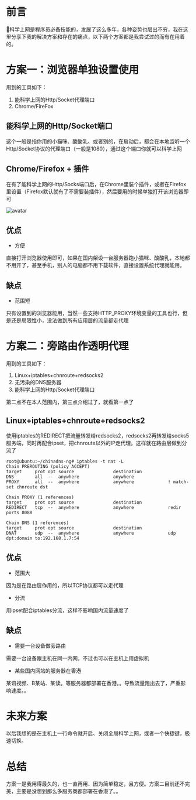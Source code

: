 # 前言
🚀科学上网是程序员必备技能的，发展了这么多年，各种姿势也层出不穷，我在这里分享下我的解决方案和存在的痛点，以下两个方案都是我尝试过的而有在用着的。

# 方案一：浏览器单独设置使用
用到的工具如下：
1. 能科学上网的Http/Socket代理端口
2. Chrome/FireFox

## 能科学上网的Http/Socket端口
这个一般是指你用的小猫咪、酸酸乳、或者别的，在启动后，都会在本地监听一个Http/Socket协议的代理端口（一般是1080），通过这个端口你就可以科学上网

## Chrome/Firefox + 插件
在有了能科学上网的Http/Socks端口后，在Chrome里装个插件，或者在Firefox里设置（Firefox默认就有了不需要装插件），然后要用的时候单独打开该浏览器即可

![avatar](github.png)

## 优点
- 方便

直接打开浏览器使用即可，如果在国内架设一台服务器跑小猫咪、酸酸乳，本地都不用开了，甚至手机，别人的电脑都不用下载软件，直接设置系统代理就能用。

## 缺点
- 范围短

只有设置到的浏览器能用，当然一些支持HTTP_PROXY环境变量的工具也行，但是还是局限性小，没法做到所有应用层的流量都走代理

# 方案二：旁路由作透明代理
用到的工具如下：
1. Linux+iptables+chnroute+redsocks2
2. 无污染的DNS服务器
3. 能科学上网的Http/Socket代理端口

第二点不在本人范围内，第三点介绍过了，就看第一点了

## Linux+iptables+chnroute+redsocks2
使用iptables的REDIRECT把流量转发给redsocks2，redsocks2再转发给socks5服务端，同时再配合ipset，把chnroute以外的IP走代理。这样就在路由层做到分流了
```shell
root@ubuntu:~/chinadns-ng# iptables -t nat -L
Chain PREROUTING (policy ACCEPT)
target     prot opt source               destination         
DNS        all  --  anywhere             anywhere            
PROXY      all  --  anywhere             anywhere             ! match-set chnroute dst

```

```shell
Chain PROXY (1 references)
target     prot opt source               destination         
REDIRECT   tcp  --  anywhere             anywhere             redir ports 8088

```

```shell
Chain DNS (1 references)
target     prot opt source               destination         
DNAT       udp  --  anywhere             anywhere             udp dpt:domain to:192.168.1.7:54

```

## 优点
- 范围大

因为是在路由层作用的，所以TCP协议都可以走代理

- 分流

用ipset配合iptables分流，这样不影响国内流量速度了

## 缺点
- 需要一台设备做旁路由

需要一台设备跟主机在同一内网，不过也可以在主机上用虚拟机

- 某些国内网站的服务器在香港

某讯视频、B某站、某读。等服务器都部署在香港。。导致流量跑出去了，严重影响速度。。


# 未来方案
以后我想的是在主机上一行命令就开启、关闭全局科学上网，或者一个快捷键，极速切换。


# 总结
方案一是我用得最久的，也一直再用、因为简单稳定，且方便。方案二目前还不完美，主要是没想到那么多服务商都部署在香港了。。